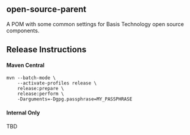 ## open-source-parent

A POM with some common settings for Basis Technology open source
components.

## Release Instructions

#### Maven Central
```
mvn --batch-mode \
    --activate-profiles release \
    release:prepare \
    release:perform \
    -Darguments=-Dgpg.passphrase=MY_PASSPHRASE
```

#### Internal Only
TBD
